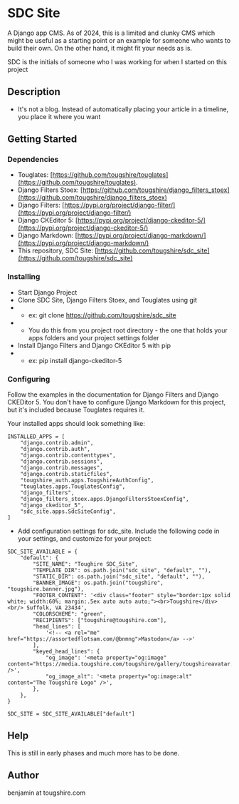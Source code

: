 # SDC Site

A Django app CMS.  As of 2024, this is a limited and clunky CMS which might be useful as a starting point or an example for someone who wants to build their own.  On the other hand, it might fit your needs as is.

SDC is the initials of someone who I was working for when I started on this project

## Description


* It's not a blog.  Instead of automatically placing your article in a timeline, you place it where you want

## Getting Started

### Dependencies

* Touglates: [https://github.com/tougshire/touglates](https://github.com/tougshire/touglates).
* Django Filters Stoex: [https://github.com/tougshire/django_filters_stoex](https://github.com/tougshire/django_filters_stoex)
* Django Filters: [https://pypi.org/project/django-filter/](https://pypi.org/project/django-filter/)
* Django CKEditor 5: [https://pypi.org/project/django-ckeditor-5/](https://pypi.org/project/django-ckeditor-5/)
* Django Markdown: [https://pypi.org/project/django-markdown/](https://pypi.org/project/django-markdown/)
* This repository, SDC Site: [https://github.com/tougshire/sdc_site](https://github.com/tougshire/sdc_site)

### Installing

* Start Django Project
* Clone SDC Site, Django Filters Stoex, and Touglates using git
* * ex: git clone https://github.com/tougshire/sdc_site
* * You do this from you project root directory - the one that holds your apps folders and your project settings folder
* Install Django Filters and Django CKEditor 5 with pip
* * ex: pip install django-ckeditor-5

### Configuring

Follow the examples in the documentation for Django Filters and Django CKEDitor 5. You don't have to configure Django Markdown for this project, but it's included because Touglates requires it.

Your installed apps should look something like:

```
INSTALLED_APPS = [
    "django.contrib.admin",
    "django.contrib.auth",
    "django.contrib.contenttypes",
    "django.contrib.sessions",
    "django.contrib.messages",
    "django.contrib.staticfiles",
    "tougshire_auth.apps.TougshireAuthConfig",
    "touglates.apps.TouglatesConfig",
    "django_filters",
    "django_filters_stoex.apps.DjangoFiltersStoexConfig",
    "django_ckeditor_5",
    "sdc_site.apps.SdcSiteConfig",
]
```
* Add configuration settings for sdc_site.  Include the following code in your settings, and customize for your project:

```
SDC_SITE_AVAILABLE = {
    "default": {
        "SITE_NAME": "Toughire SDC_Site",
        "TEMPLATE_DIR": os.path.join("sdc_site", "default", ""),
        "STATIC_DIR": os.path.join("sdc_site", "default", ""),
        "BANNER_IMAGE": os.path.join("tougshire", "tougshire.banner.jpg"),
        "FOOTER_CONTENT": '<div class="footer" style="border:1px solid white; width:60%; margin:.5ex auto auto auto;"><br>Tougshire</div><br/> Suffolk, VA 23434',
        "COLORSCHEME": "green",
        "RECIPIENTS": ["tougshire@tougshire.com"],
        "head_lines": [
            '<!-- <a rel="me" href="https://assortedflotsam.com/@bnmng">Mastodon</a> -->'
        ],
        "keyed_head_lines": {
            "og_image": '<meta property="og:image" content="https://media.tougshire.com/tougshire/gallery/tougshireavatar.png" />',
            "og_image_alt": '<meta property="og:image:alt" content="The Tougshire Logo" />',
        },
    },
}

SDC_SITE = SDC_SITE_AVAILABLE["default"]

```


## Help

This is still in early phases and much more has to be done.

## Author

benjamin at tougshire.com

